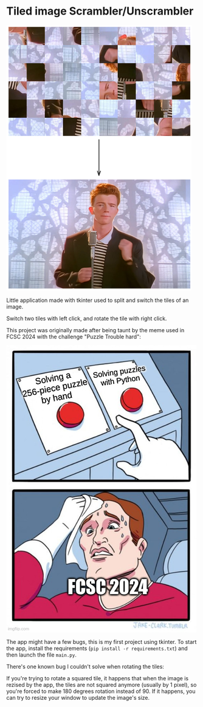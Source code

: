 # Tiled image Scrambler/Unscrambler

![](./readme_images/resolve_image.png)

Little application made with tkinter used to split and switch the tiles of an image.

Switch two tiles with left click, and rotate the tile with right click.

This project was originally made after being taunt by the meme used in FCSC 2024 with the challenge "Puzzle Trouble hard":

![](./readme_images/puzzle-trouble-meme.jpg)

The app might have a few bugs, this is my first project using tkinter. To start the app, install the requirements (`pip install -r requirements.txt`) and then launch the file `main.py`.

There's one known bug I couldn't solve when rotating the tiles:

If you're trying to rotate a squared tile, it happens that when the image is rezised by the app, the tiles are not squared anymore (usually by 1 pixel), so you're forced to make 180 degrees rotation instead of 90. If it happens, you can try to resize your window to update the image's size.